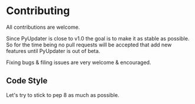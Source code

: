 # Contributing

All contributions are welcome.

Since PyUpdater is close to v1.0 the goal is to make it as stable as possible. So for the time being no pull requests will be accepted that add new features until PyUpdater is out of beta.

Fixing bugs & filing issues are very welcome & encouraged.


## Code Style

Let's try to stick to pep 8 as much as possible.